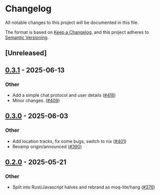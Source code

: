 # Changelog

All notable changes to this project will be documented in this file.

The format is based on [Keep a Changelog](https://keepachangelog.com/en/1.0.0/),
and this project adheres to [Semantic Versioning](https://semver.org/spec/v2.0.0.html).

## [Unreleased]

## [0.3.1](https://github.com/kixelated/moq/compare/moq-lite-v0.3.0...moq-lite-v0.3.1) - 2025-06-13

### Other

- Add a simple chat protocol and user details ([#416](https://github.com/kixelated/moq/pull/416))
- Minor changes. ([#409](https://github.com/kixelated/moq/pull/409))

## [0.3.0](https://github.com/kixelated/moq/compare/moq-lite-v0.2.0...moq-lite-v0.3.0) - 2025-06-03

### Other

- Add location tracks, fix some bugs, switch to nix ([#401](https://github.com/kixelated/moq/pull/401))
- Revamp origin/announced ([#390](https://github.com/kixelated/moq/pull/390))

## [0.2.0](https://github.com/kixelated/moq/compare/moq-lite-v0.1.0...moq-lite-v0.2.0) - 2025-05-21

### Other

- Split into Rust/Javascript halves and rebrand as moq-lite/hang ([#376](https://github.com/kixelated/moq/pull/376))
